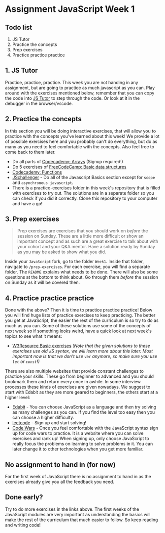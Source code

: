 # Assignment JavaScript Week 1

## **Todo list**

1. JS Tutor
1. Practice the concepts
1. Prep exercises
1. Practice practice practice

## **1. JS Tutor**

Practice, practice, practice. This week you are not handing in any assignment, but are going to practice as much javascript as you can. Play around with the exercises mentioned below, remember that you can copy the code into [JS Tutor](http://pythontutor.com/javascript.html#mode=edit) to step through the code. Or look at it in the debugger in the browser/vscode.

## **2. Practice the concepts**

In this section you will be doing interactive exercises, that will allow you to practice with the concepts you've learned about this week! We provide a lot of possible exercises here and you probably can't do everything, but do as many as you need to feel comfortable with the concepts. Also feel free to come back to them later.

- Do all parts of [Codecademy: Arrays](https://www.codecademy.com/courses/introduction-to-javascript/lessons/arrays) (Signup required!)
- Do 5 exercises of [FreeCodeCamp: Basic data structures](https://www.freecodecamp.org/learn/javascript-algorithms-and-data-structures/#basic-data-structures)
- [Codecademy: Functions ](https://www.codecademy.com/courses/introduction-to-javascript/lessons/functions)
- [JSchallenger](https://www.jschallenger.com/) - Do all of the Javascript Basics section except for `scope` and `asynchronous javascript`.
- There is a practice-exercises folder in this week's repository that is filled with exercises to try out. The solutions are in a separate folder so you can check if you did it correctly. Clone this repository to your computer and have a go!

## **3. Prep exercises**

> Prep exercises are exercises that you should work on _before_ the session on Sunday. These are a little more difficult or show an important concept and as such are a great exercise to talk about with your cohort and your Q&A mentor. Have a solution ready by Sunday as you may be asked to show what you did.

Inside your `JavaScript` fork, go to the folder `Week1`. Inside that folder, navigate to `/prep-exercises`. For each exercise, you will find a separate folder. The `README` explains what needs to be done. There will also be some questions at the bottom to think about. Go through them _before_ the session on Sunday as it will be covered then.

## **4. Practice practice practice**

Done with the above? Then it is time to practice practice practice! Below you will find huge lists of practice exercises to keep practicing. The better you get at JavaScript, the easier the rest of the curriculum is so try to do as much as you can. Some of these solutions use some of the concepts of next week so if something looks weird, have a quick look at next week's topics to see what it means:

- [W3Resource Basic exercises](https://www.w3resource.com/javascript-exercises/javascript-basic-exercises.php) _(Note that the given solutions to these exercises use old JS syntax, we will learn more about this later. Most important now is that we don't use `var` anymore, so make sure you use `let` or `const`!)_

There are also multiple websites that provide constant challenges to practice your skills. These go from beginner to advanced and you should bookmark them and return every once in awhile. In some interview processes these kinds of exercises are given nowadays. We suggest to start with Edabit as they are more geared to beginners, the others start at a higher level:

- [Edabit](https://edabit.com/challenges) - You can choose JavaScript as a language and then try solving as many challenges as you can. If you find the level too easy then you can choose a higher difficulty.
- [leetcode](https://leetcode.com/) - Sign up and start solving!
- [Code Wars](https://www.codewars.com/) - Once you feel comfortable with the JavaScript syntax sign up for code wars to practice. It is a website where you can solve exercises and rank up! When signing up, only choose JavaScript to really focus the problems on learning to solve problems in it. You can later change it to other technologies when you get more familiar.

## No assignment to hand in (for now)

For the first week of JavaScript there is no assignment to hand in as the exercises already give you all the feedback you need.

## Done early?

Try to do more exercises in the links above. The first weeks of the JavaScript modules are very important as understanding the basics will make the rest of the curriculum that much easier to follow. So keep reading and writing code!
